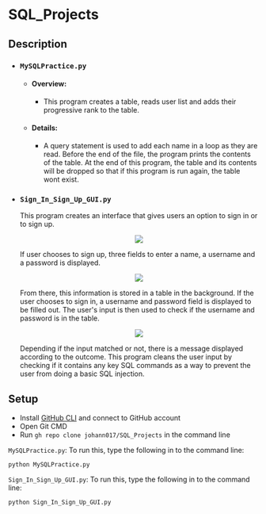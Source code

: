 # SQL_Projects

## Description
- ### `MySQLPractice.py`
  - #### Overview: 
    - This program creates a table, reads user list and adds their progressive rank to the table. 
  - #### Details: 
    - A query statement is used to add each name in a loop as they are read. Before the end of the file, the program prints the contents of the table. At the end of this program, the table and its contents will be dropped so that if this program is run again, the table wont exist.

- ### `Sign_In_Sign_Up_GUI.py`
    This program creates an interface that gives users an option to sign in or to sign up. 
  <p align="center">
    <img src="https://user-images.githubusercontent.com/57604319/125364574-994b2300-e327-11eb-9126-1a0655cf2d33.PNG" />
  </p> 
    If user chooses to sign up, three fields to enter a name, a username and a password is displayed.
  <p align="center">
    <img src="https://user-images.githubusercontent.com/57604319/125364677-c0a1f000-e327-11eb-8a85-06d52236c761.PNG" />
  </p>
    From there, this information is stored in a table in the background. If the user chooses to sign in, a username and password field is displayed to be filled out. The user's input is then used to check if the username and password is in the table.
  <p align="center">
    <img src="https://user-images.githubusercontent.com/57604319/125364694-c992c180-e327-11eb-824b-1bcec3cdd035.PNG" />
  </p> 
    Depending if the input matched or not, there is a message displayed according to the outcome. This program cleans the user input by checking if it contains any key SQL commands as a way to prevent the user from doing a basic SQL injection.

## Setup
- Install [GitHub CLI](https://cli.github.com/) and connect to GitHub account
- Open Git CMD
- Run `gh repo clone johann017/SQL_Projects` in the command line

`MySQLPractice.py`:
To run this, type the following in to the command line:
  ```
  python MySQLPractice.py
  ```


`Sign_In_Sign_Up_GUI.py`:
To run this, type the following in to the command line:
  ```
  python Sign_In_Sign_Up_GUI.py
  ```
